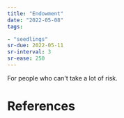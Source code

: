 ```yaml
---
title: "Endowment"
date: "2022-05-08"
tags:

- "seedlings"
sr-due: 2022-05-11
sr-interval: 3
sr-ease: 250
---
```


For people who can't take a lot of risk.

# References
